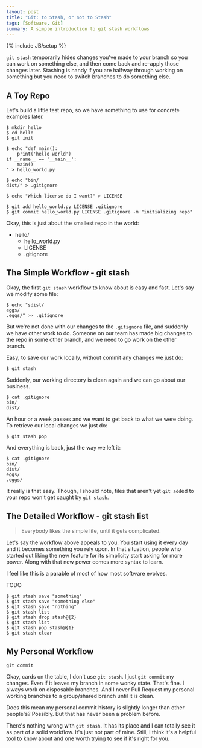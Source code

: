 ```yaml
---
layout: post
title: "Git: to Stash, or not to Stash"
tags: [Software, Git]
summary: A simple introduction to git stash workflows
---
```

{% include JB/setup %}

`git stash` temporarily hides changes you've made to your branch so you can work on something else, and then come back and re-apply those changes later. Stashing is handy if you are halfway through working on something but you need to switch branches to do something else.


## A Toy Repo

Let's build a little test repo, so we have something to use for concrete examples later.

    $ mkdir hello
    $ cd hello
    $ git init
    
    $ echo "def main():
        print('hello world')
    if __name__ == '__main__':
        main()
    " > hello_world.py
    
    $ echo "bin/
    dist/" > .gitignore
    
    $ echo "Which license do I want?" > LICENSE

    $ git add hello_world.py LICENSE .gitignore
    $ git commit hello_world.py LICENSE .gitignore -m "initializing repo"

Okay, this is just about the smallest repo in the world:

* hello/
  * hello_world.py
  * LICENSE
  * .gitignore


## The Simple Workflow - git stash

Okay, the first `git stash` workflow to know about is easy and fast.  Let's say we modify some file:

    $ echo "sdist/
    eggs/
    .eggs/" >> .gitignore

But we're not done with our changes to the `.gitignore` file, and suddenly we have other work to do. Someone on our team has made big changes to the repo in some other branch, and we need to go work on the other branch.

Easy, to save our work locally, without commit any changes we just do:

    $ git stash

Suddenly, our working directory is clean again and we can go about our business.

    $ cat .gitignore
    bin/
    dist/

An hour or a week passes and we want to get back to what we were doing. To retrieve our local changes we just do:

    $ git stash pop

And everything is back, just the way we left it:

    $ cat .gitignore
    bin/
    dist/
    eggs/
    .eggs/

It really is that easy. Though, I should note, files that aren't yet `git add`ed to your repo won't get caught by `git stash`.


## The Detailed Workflow - git stash list

> Everybody likes the simple life, until it gets complicated.

Let's say the workflow above appeals to you. You start using it every day and it becomes something you rely upon. In that situation, people who started out liking the new feature for its simplicity start asking for more power. Along with that new power comes more syntax to learn.

I feel like this is a parable of most of how most software evolves.

TODO

    $ git stash save "something"
    $ git stash save "something else"
    $ git stash save "nothing"
    $ git stash list
    $ git stash drop stash@{2}
    $ git stash list
    $ git stash pop stash@{1}
    $ git stash clear


## My Personal Workflow

    git commit

Okay, cards on the table, I don't use `git stash`. I just `git commit` my changes. Even if it leaves my branch in some wonky state. That's fine. I always work on disposable branches. And I never Pull Request my personal working branches to a group/shared branch until it is clean.

Does this mean my personal commit history is slightly longer than other people's? Possibly. But that has never been a problem before.

There's nothing wrong with `git stash`. It has its place and I can totally see it as part of a solid workflow. It's just not part of mine. Still, I think it's a helpful tool to know about and one worth trying to see if it's right for you.
